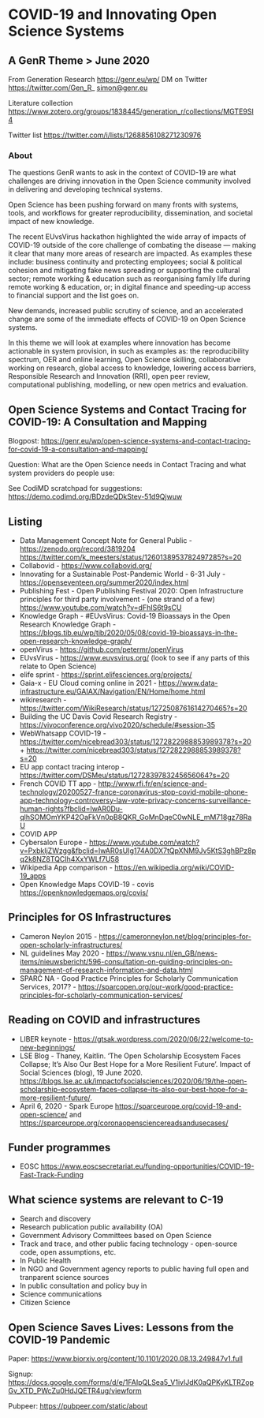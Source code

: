 # COVID-19 and Innovating Open Science Systems 

## A GenR Theme > June 2020

From Generation Research https://genr.eu/wp/ DM on Twitter https://twitter.com/Gen_R_ simon@genr.eu 

Literature collection https://www.zotero.org/groups/1838445/generation_r/collections/MGTE9SI4

Twitter list https://twitter.com/i/lists/1268856108271230976

### About

The questions GenR wants to ask in the context of COVID-19 are what challenges are driving innovation in the Open Science community involved in delivering and developing technical systems.

Open Science has been pushing forward on many fronts with systems, tools, and workflows for greater reproducibility, dissemination, and societal impact of new knowledge. 

The recent EUvsVirus hackathon highlighted the wide array of impacts of COVID-19 outside of the core challenge of combating the disease — making it clear that many more areas of research are impacted. As examples these include: business continuity and protecting employees; social & political cohesion and mitigating fake news spreading or supporting the cultural sector; remote working & education such as reorganising family life during remote working & education, or; in digital finance and speeding-up access to financial support and the list goes on.

New demands, increased public scrutiny of science, and an accelerated change are some of the immediate effects of COVID-19 on Open Science systems. 

In this theme we will look at examples where innovation has become actionable in system provision, in such as examples as: the reproducibility spectrum, OER and online learning, Open Science skilling, collaborative working on research, global access to knowledge, lowering access barriers, Responsible Research and Innovation (RRI), open peer review, computational publishing, modelling, or new open metrics and evaluation.

## Open Science Systems and Contact Tracing for COVID-19: A Consultation and Mapping

Blogpost: https://genr.eu/wp/open-science-systems-and-contact-tracing-for-covid-19-a-consultation-and-mapping/

Question: What are the Open Science needs in Contact Tracing and what system providers do people use:

See CodiMD scratchpad for suggestions: https://demo.codimd.org/BDzdeQDkStev-51d9Qjwuw

## Listing

 - Data Management Concept Note for General Public - https://zenodo.org/record/3819204 https://twitter.com/k_meesters/status/1260138953782497285?s=20
 - Collabovid - https://www.collabovid.org/ 
 - Innovating for a Sustainable Post-Pandemic World - 6-31 July - https://openseventeen.org/summer2020/index.html
 - Publishing Fest - Open Publishing Festival 2020: Open Infrastructure principles for third party involvement - (one strand of a few)  https://www.youtube.com/watch?v=dFhIS6t9sCU
 - Knowledge Graph - #EUvsVirus: Covid-19 Bioassays in the Open Research Knowledge Graph - https://blogs.tib.eu/wp/tib/2020/05/08/covid-19-bioassays-in-the-open-research-knowledge-graph/
 - openVirus - https://github.com/petermr/openVirus
 - EUvsVirus - https://www.euvsvirus.org/ (look to see if any parts of this relate to Open Science)
 - elife sprint - https://sprint.elifesciences.org/projects/
 - Gaia-x - EU Cloud coming online in 2021 - https://www.data-infrastructure.eu/GAIAX/Navigation/EN/Home/home.html
 - wikiresearch - https://twitter.com/WikiResearch/status/1272508761614270465?s=20
 - Building the UC Davis Covid Research Registry - https://vivoconference.org/vivo2020/schedule/#session-35
 - WebWhatsapp COVID-19 - https://twitter.com/nicebread303/status/1272822988853989378?s=20 + https://twitter.com/nicebread303/status/1272822988853989378?s=20
 - EU app contact tracing interop - https://twitter.com/DSMeu/status/1272839783245656064?s=20
 - French COVID TT app - http://www.rfi.fr/en/science-and-technology/20200527-france-coronavirus-stop-covid-mobile-phone-app-technology-controversy-law-vote-privacy-concerns-surveillance-human-rights?fbclid=IwAR0Du-qlhSOMOmYKP42OaFkVn0pB8QKR_GoMnDqeC0wNLE_mM718gz78RaU
 - COVID APP 
 - Cybersalon Europe - https://www.youtube.com/watch?v=PxbkIjZWzgg&fbclid=IwAR0sUIg174A0DX7tQpXNM9Jv5KtS3ghBPz8pq2k8NZ8TQCIh4XxYWLf7U58
 - Wikipedia App comparison - https://en.wikipedia.org/wiki/COVID-19_apps
 - Open Knowledge Maps COVID-19 - covis https://openknowledgemaps.org/covis/
  
## Principles for OS Infrastructures

 - Cameron Neylon 2015 - https://cameronneylon.net/blog/principles-for-open-scholarly-infrastructures/
 - NL guidelines May 2020 - https://www.vsnu.nl/en_GB/news-items/nieuwsbericht/596-consultation-on-guiding-principles-on-management-of-research-information-and-data.html
 - SPARC NA - Good Practice Principles for Scholarly Communication Services, 2017? - https://sparcopen.org/our-work/good-practice-principles-for-scholarly-communication-services/
 
## Reading on COVID and infrastructures

 - LIBER keynote - https://gtsak.wordpress.com/2020/06/22/welcome-to-new-beginnings/
 - LSE Blog - Thaney, Kaitlin. ‘The Open Scholarship Ecosystem Faces Collapse; It’s Also Our Best Hope for a More Resilient Future’. Impact of Social Sciences (blog), 19 June 2020. https://blogs.lse.ac.uk/impactofsocialsciences/2020/06/19/the-open-scholarship-ecosystem-faces-collapse-its-also-our-best-hope-for-a-more-resilient-future/.
 - April 6, 2020 - Spark Europe https://sparceurope.org/covid-19-and-open-science/ and https://sparceurope.org/coronaopensciencereadsandusecases/ 
 
## Funder programmes

- EOSC https://www.eoscsecretariat.eu/funding-opportunities/COVID-19-Fast-Track-Funding
 
## What science systems are relevant to C-19

 - Search and discovery
 - Research publication public availability (OA)
 - Government Advisory Committees based on Open Science
 - Track and trace, and other public facing technology - open-source code, open assumptions, etc.
 - In Public Health
 - In NGO and Government agency reports to public having full open and tranparent science sources
 - In public consultation and policy buy in
 - Science communications
 - Citizen Science
 
## Open Science Saves Lives: Lessons from the COVID-19 Pandemic

Paper: https://www.biorxiv.org/content/10.1101/2020.08.13.249847v1.full

Signup: https://docs.google.com/forms/d/e/1FAIpQLSea5_V1ivlJdK0aQPKyKLTRZopGv_XTD_PWcZu0HdJQETR4ug/viewform

Pubpeer: https://pubpeer.com/static/about

